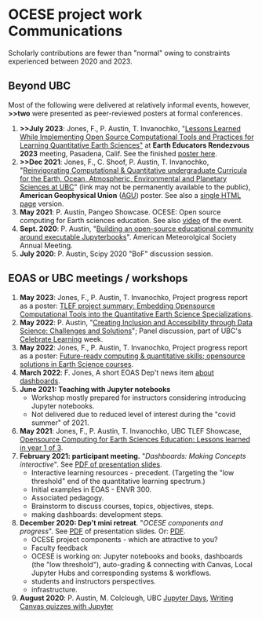 # OCESE project work Communications

Scholarly contributions are fewer than "normal" owing to constraints experienced between 2020 and 2023.

## Beyond UBC

Most of the following were delivered at relatively informal events, however, **>>two** were presented as peer-reviewed posters at formal conferences.

1. **>>July 2023**: Jones, F., P. Austin, T. Invanochko, "[Lessons Learned While Implementing Open Source Computational Tools and Practices for Learning Quantitative Earth Sciences"](https://serc.carleton.edu/earth_rendezvous/2023/program/posters/friday/263242.html) at **Earth Educators Rendezvous 2023** meeting, Pasadena, Calif. See the finished [poster here](https://d32ogoqmya1dw8.cloudfront.net/files/earth_rendezvous/2023/program/posters/friday/lessons_learned_while_implementing_opensource_computational_tools_resources.pdf).
2. **>>Dec 2021**: Jones, F., C. Shoof, P. Austin, T. Invanochko, "[Reinvigorating Computational & Quantitative undergraduate Curricula for the Earth, Ocean, Atmospheric, Environmental and Planetary Sciences at UBC](https://agu2021fallmeeting-agu.ipostersessions.com/default.aspx?s=2A-C2-3D-E0-3B-DD-9A-5E-A3-C9-44-74-4B-06-45-A9)" (link may not be permanently available to the public), **American Geophysical Union** ([AGU](https://www.agu.org/Fall-Meeting-2022)) poster. See also a [single HTML page](https://www.eoas.ubc.ca/~quest/agu2021-build-211215.htm) version.
3. **May 2021**: P. Austin, Pangeo Showcase. ΟCESE: Open source computing for Earth sciences education. See also [video](https://discourse.pangeo.io/t/may-5-2021-ocese-open-source-computing-for-earth-science-education/1443) of the event.
4. **Sept. 2020**: P. Austin, "[Building an open-source educational community around executable Jupyterbooks](https://ams.confex.com/ams/101ANNUAL/11python/papers/viewonly.cgi?password=582729&username=384767)". American Meteorolgical Society Annual Meeting.
5. **July 2020**: P. Austin, Scipy 2020 "BoF" discussion session.

## EOAS or UBC meetings / workshops

1. **May 2023**: Jones, F., P. Austin, T. Invanochko, Project progress report as a poster: [TLEF project summary: Embedding Opensource Computational Tools into the Quantitative Earth Science Specializations](https://tlef2.sites.olt.ubc.ca/files/2023/04/2023-SCI-Tara-Ivanochko.pdf).
2. **May 2022**: P. Austin, "[Creating Inclusion and Accessibility through Data Science: Challenges and Solutions](https://wiki.ubc.ca/images/6/6f/Celebrate_Learning_-_Data_Science_and_Inclusion.pdf)"; Panel discussion, part of UBC's [Celebrate Learning](https://wiki.ubc.ca/Documentation:CTLT_programs/2022-Celebrate_Learning_Week) week.
3. **May 2022**: Jones, F., P. Austin, T. Invanochko, Project progress report as a poster: [Future-ready computing & quantitative skills; opensource solutions in Earth Science courses](https://tlef2.sites.olt.ubc.ca/files/2022/05/2022-SCI-Tara-Ivanochko.pdf).
4. **March 2022**: F. Jones, A short EOAS Dep't news item [about dashboards](https://www.eoas.ubc.ca/news-events/news/16485372001).
5. **June 2021: Teaching with Jupyter notebooks**
   * Workshop mostly prepared for instructors considering introducing Jupyter notebooks.
   * Not delivered due to reduced level of interest during the "covid summer" of 2021.
6. **May 2021**: Jones, F., P. Austin, T. Invanochko, UBC TLEF Showcase, [Opensource Computing for Earth Sciences Education: Lessons learned in year 1 of 3](https://tlef2.sites.olt.ubc.ca/files/2021/05/2021-TLEF-Showcase-SCI-Tara-Ivanochko.pdf).
7. **February 2021: participant meeting.** "_Dashboards: Making Concepts interactive_". See <a href="files/Fac-ProD-Feb-210215.pdf">PDF of  presentation slides</a>.
   * Interactive learning resources - precedent. (Targeting the "low threshold" end of the quantitative learning spectrum.)
   * Initial examples in EOAS - ENVR 300.
   * Associated pedagogy.
   * Brainstorm to discuss courses, topics, objectives, steps.
   * making dashboards: development steps.
8. **December 2020: Dep't mini retreat**. "_OCESE components and progress_". See <a href="files/ocese-demo-dec15.pdf">PDF</a> of presentation slides.
Or: <a href="files/ocese-demo-dec15.pdf">PDF</a>.
   * OCESE project components - which are attractive to you?
   * Faculty feedback
   * OCESE is working on: Jupyter notebooks and books, dashboards (the "low threshold"), auto-grading & connecting with Canvas, Local Jupyter Hubs and corresponding systems & workflows.
   * students and instructors perspectives.
   * infrastructure.
9. **August 2020**: P. Austin, M. Colclough, UBC [Jupyter Days](https://ubc-dsci.github.io/jupyterdays/), [Writing Canvas quizzes with Jupyter](https://github.com/UBC-DSCI/jupyterdays/blob/master/jupyterdays/sessions/austin-colclough/md2canvas.md)
